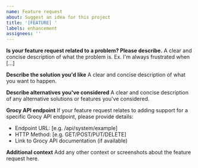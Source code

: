 ```yaml
---
name: Feature request
about: Suggest an idea for this project
title: '[FEATURE] '
labels: enhancement
assignees: ''
---
```


**Is your feature request related to a problem? Please describe.**
A clear and concise description of what the problem is. Ex. I'm always frustrated when [...]

**Describe the solution you'd like**
A clear and concise description of what you want to happen.

**Describe alternatives you've considered**
A clear and concise description of any alternative solutions or features you've considered.

**Grocy API endpoint**
If your feature request relates to adding support for a specific Grocy API endpoint, please provide details:
- Endpoint URL: [e.g. /api/system/example]
- HTTP Method: [e.g. GET/POST/PUT/DELETE]
- Link to Grocy API documentation (if available)

**Additional context**
Add any other context or screenshots about the feature request here.

